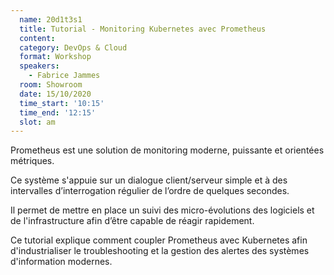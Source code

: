 ```yaml
---
  name: 20d1t3s1
  title: Tutorial - Monitoring Kubernetes avec Prometheus
  content:
  category: DevOps & Cloud
  format: Workshop
  speakers: 
    - Fabrice Jammes
  room: Showroom
  date: 15/10/2020
  time_start: '10:15'
  time_end: '12:15'
  slot: am
---
```

Prometheus est une solution de monitoring moderne, puissante et orientées métriques. 

Ce système s'appuie sur un dialogue client/serveur simple et à des intervalles d’interrogation régulier de l’ordre de quelques secondes. 

Il permet de mettre en place un suivi des micro-évolutions des logiciels et de l'infrastructure afin d’être capable de réagir rapidement. 

Ce tutorial explique comment coupler Prometheus avec Kubernetes afin d'industrialiser le troubleshooting et la gestion des alertes des systèmes d'information modernes.
